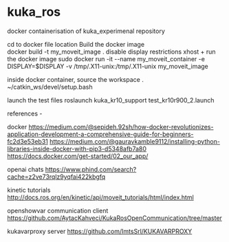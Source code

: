 # kuka_ros
docker containerisation of kuka_experimenal repository

cd to docker file location 
Build the docker image  
  docker build -t my_moveit_image .
disable display restrictions 
  xhost +
run the docker image 
  sudo docker run -it --name my_moveit_container -e DISPLAY=$DISPLAY -v /tmp/.X11-unix:/tmp/.X11-unix my_moveit_image

inside docker container,
source the workspace
 . ~/catkin_ws/devel/setup.bash
 
launch the test files
 roslaunch kuka_kr10_support test_kr10r900_2.launch 


references - 

docker 
https://medium.com/@sepideh.92sh/how-docker-revolutionizes-application-development-a-comprehensive-guide-for-beginners-fc2d3e53eb31
https://medium.com/@gauravkamble9112/installing-python-libraries-inside-docker-with-pip3-d5348afb7a80
https://docs.docker.com/get-started/02_our_app/

openai chats
https://www.phind.com/search?cache=z2ve73rqlz9yqfai422kbgfq

kinetic tutorials
http://docs.ros.org/en/kinetic/api/moveit_tutorials/html/index.html

openshowvar communication client
https://github.com/AytacKahveci/KukaRosOpenCommunication/tree/master

kukavarproxy server
https://github.com/ImtsSrl/KUKAVARPROXY

